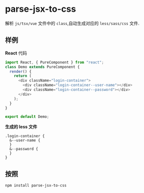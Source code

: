 # parse-jsx-to-css

解析 `js/tsx/vue` 文件中的 `class`,自动生成对应的 `less/sass/css` 文件.

## 样例

**React** 代码

```js
import React, { PureComponent } from "react";
class Demo extends PureComponent {
  render() {
    return (
      <div className="login-container">
        <div className="login-container--user-name"></div>
        <div className="login-container--password"></div>
      </div>
    );
  }
}

export default Demo;
```

**生成的 less 文件**

```less
.login-container {
  &--user-name {
  }
  &--password {
  }
}
```

## 按照

```
npm install parse-jsx-to-css
```
